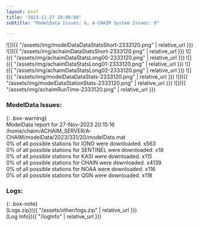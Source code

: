 ```yaml
---
layout: post
title: "2023-11-27 20:00:00"
subtitle: "ModelData Issues: 6; A-CHAIM System Issues: 0"

---
```


![]({{ "/assets/img/modelDataDataStatsShort-2333120.png" | relative_url }})
![]({{ "/assets/img/achaimDataStatsShort-2333120.png" | relative_url }})
![]({{ "/assets/img/achaimDataStatsLong00-2333120.png" | relative_url }})
![]({{ "/assets/img/achaimDataStatsLong01-2333120.png" | relative_url }})
![]({{ "/assets/img/achaimDataStatsLong02-2333120.png" | relative_url }})
![]({{ "/assets/img/modelDataDataStats-2333120.png" | relative_url }})
![]({{ "/assets/img/modelDataStationStats-2333120.png" | relative_url }})
![]({{ "/assets/img/achaimRunTime-2333120.png" | relative_url }})


### ModelData Issues:  
  
{: .box-warning}  
 ModelData report for 27-Nov-2023 20:15:16   
 /home/chaim/ACHAIM_SERVER/A-CHAIM/modelData/2023/331/20/modelData.mat   
 0% of all possible stations for IONO were downloaded. x563   
 0% of all possible stations for SENTINEL were downloaded. x18   
 0% of all possible stations for KASI were downloaded. x115   
 0% of all possible stations for CHAIN were downloaded. x4139   
 0% of all possible stations for NOAA were downloaded. x116   
 0% of all possible stations for QGN were downloaded. x118   
  


### Logs:  
  
{: .box-note}  
[Logs.zip]({{ "/assets/other/logs.zip" | relative_url }})  
[Log Info]({{ "/logInfo" | relative_url }})  
